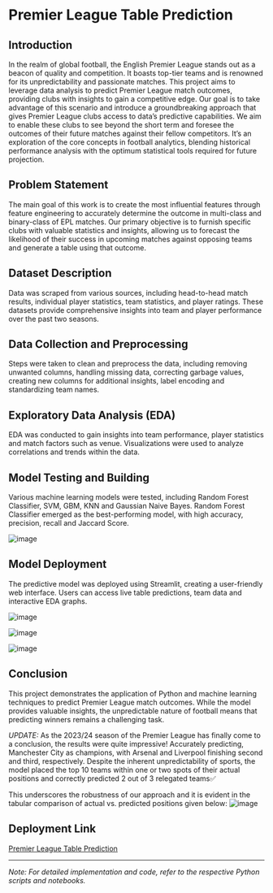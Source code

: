 # Premier League Table Prediction

## Introduction

In the realm of global football, the English Premier League stands out as a beacon of quality and competition. It boasts top-tier teams and is renowned for its unpredictability and passionate matches. This project aims to leverage data analysis to predict Premier League match outcomes, providing clubs with insights to gain a competitive edge. Our goal is to take advantage of this scenario and introduce a groundbreaking approach that gives Premier League clubs access to data’s predictive capabilities. We aim to enable these clubs to see beyond the short term and foresee the outcomes of their future matches against their fellow competitors. It’s an exploration of the core concepts in football analytics, blending historical performance analysis with the optimum statistical tools required for future projection.  

## Problem Statement

The main goal of this work is to create the most influential features through feature engineering to accurately determine the outcome in multi-class and binary-class of EPL matches. Our primary objective is to furnish specific clubs with valuable statistics and insights, allowing us to forecast the likelihood of their success in upcoming matches against opposing teams and generate a table using that outcome.

## Dataset Description

Data was scraped from various sources, including head-to-head match results, individual player statistics, team statistics, and player ratings. These datasets provide comprehensive insights into team and player performance over the past two seasons.

## Data Collection and Preprocessing

Steps were taken to clean and preprocess the data, including removing unwanted columns, handling missing data, correcting garbage values, creating new columns for additional insights, label encoding and standardizing team names.

## Exploratory Data Analysis (EDA)

EDA was conducted to gain insights into team performance, player statistics and match factors such as venue. Visualizations were used to analyze correlations and trends within the data.

## Model Testing and Building

Various machine learning models were tested, including Random Forest Classifier, SVM, GBM, KNN and Gaussian Naive Bayes. Random Forest Classifier emerged as the best-performing model, with high accuracy, precision, recall and Jaccard Score.

![image](https://github.com/saharshmehrotra/_premierleagueprediction/assets/135410807/ae391ca8-d5ed-42a8-ab5e-70513c7ebfc8)


## Model Deployment

The predictive model was deployed using Streamlit, creating a user-friendly web interface. Users can access live table predictions, team data and interactive EDA graphs.

![image](https://github.com/saharshmehrotra/_premierleagueprediction/assets/135410807/f41932ae-ba17-4867-b180-ed70c921c43a)

![image](https://github.com/saharshmehrotra/_premierleagueprediction/assets/135410807/50dbf0c1-6c32-4b82-91be-13d36f61d3c5)

![image](https://github.com/saharshmehrotra/_premierleagueprediction/assets/135410807/daff75f5-93b1-4b52-be7f-bd5d9c34433a)


## Conclusion

This project demonstrates the application of Python and machine learning techniques to predict Premier League match outcomes. While the model provides valuable insights, the unpredictable nature of football means that predicting winners remains a challenging task.

*UPDATE:* As the 2023/24 season of the Premier League has finally come to a conclusion, the results were quite impressive! Accurately predicting, Manchester City as champions, with Arsenal and Liverpool finishing second and third, respectively. Despite the inherent unpredictability of sports, the model placed the top 10 teams within one or two spots of their actual positions and correctly predicted 2 out of 3 relegated teams✅️

This underscores the robustness of our approach and it is evident in the tabular comparison of actual vs. predicted positions given below:
![image](https://github.com/saharshmehrotra/_premierleagueprediction/assets/135410807/3f897cfc-0080-4621-ad91-7d2975121237)


## Deployment Link

[Premier League Table Prediction](https://premier-league.streamlit.app/)

---

*Note: For detailed implementation and code, refer to the respective Python scripts and notebooks.*
